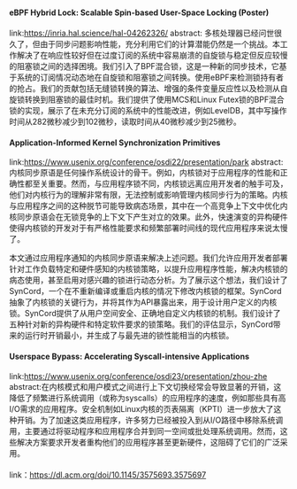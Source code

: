 #### eBPF Hybrid Lock: Scalable Spin-based User-Space Locking (Poster)
link:https://inria.hal.science/hal-04262326/
abstract:
多核处理器已经问世很久了，但由于同步问题影响性能，充分利用它们的计算潜能仍然是一个挑战。本工作解决了在响应性较好但在过度订阅的系统中容易崩溃的自旋锁与稳定但反应较慢的阻塞锁之间的选择困境。我们引入了BPF混合锁，这是一种新的同步技术，它基于系统的订阅情况动态地在自旋锁和阻塞锁之间转换。使用eBPF来检测锁持有者的抢占。我们的贡献包括无缝锁转换的算法、增强的条件变量反应性以及检测从自旋锁转换到阻塞锁的最佳时机。我们提供了使用MCS和Linux Futex锁的BPF混合锁的实现，展示了在未充分订阅的系统中的性能改进，例如LevelDB，其中写操作时间从282微秒减少到102微秒，读取时间从40微秒减少到25微秒。
#### Application-Informed Kernel Synchronization Primitives
link:https://www.usenix.org/conference/osdi22/presentation/park
abstract:内核同步原语是任何操作系统设计的骨干。例如，内核锁对于应用程序的性能和正确性都至关重要。然而，与应用程序锁不同，内核锁远离应用开发者的触手可及，他们对内核行为的理解非常有限，无法控制或影响管理内核同步行为的策略。内核与应用程序之间的这种脱节可能导致病态场景，其中在一个高竞争上下文中优化内核同步原语会在无锁竞争的上下文下产生对立的效果。此外，快速演变的异构硬件使得内核锁的开发对于有严格性能要求和频繁部署时间线的现代应用程序来说太慢了。

本文通过应用程序通知的内核同步原语来解决上述问题。我们允许应用开发者部署针对工作负载特定和硬件感知的内核锁策略，以提升应用程序性能，解决内核锁的病态使用，甚至启用对感兴趣的锁进行动态分析。为了展示这个想法，我们设计了SynCord，一个在不重新编译或重启内核的情况下修改内核锁的框架。SynCord抽象了内核锁的关键行为，并将其作为API暴露出来，用于设计用户定义的内核锁。SynCord提供了从用户空间安全、正确地自定义内核锁的机制。我们设计了五种针对新的异构硬件和特定软件要求的锁策略。我们的评估显示，SynCord带来的运行时开销最小，并生成了与最先进的锁性能相当的内核锁。
#### Userspace Bypass: Accelerating Syscall-intensive Applications
link:https://www.usenix.org/conference/osdi23/presentation/zhou-zhe
abstract:在内核模式和用户模式之间进行上下文切换经常会导致显著的开销，这降低了频繁进行系统调用（或称为syscalls）的应用程序的速度，例如那些具有高I/O需求的应用程序。安全机制如Linux内核的页表隔离（KPTI）进一步放大了这种开销。为了加速这类应用程序，许多努力已经被投入到从I/O路径中移除系统调用，主要通过将驱动程序和应用程序合并到同一空间或批处理系统调用。然而，这些解决方案要求开发者重构他们的应用程序甚至更新硬件，这阻碍了它们的广泛采用。
#### 
link：https://dl.acm.org/doi/10.1145/3575693.3575697
